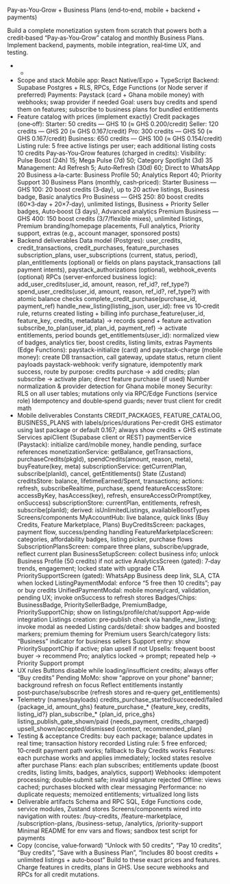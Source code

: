 Pay‑as‑You‑Grow + Business Plans (end‑to‑end, mobile + backend + payments)

Build a complete monetization system from scratch that powers both a credit‑based “Pay‑as‑You‑Grow” catalog and monthly Business Plans. Implement backend, payments, mobile integration, real‑time UX, and testing.
- -
- Scope and stack
Mobile app: React Native/Expo + TypeScript
Backend: Supabase Postgres + RLS, RPCs, Edge Functions (or Node server if preferred)
Payments: Paystack (card + Ghana mobile money) with webhooks; swap provider if needed
Goal: users buy credits and spend them on features; subscribe to business plans for bundled entitlements
- Feature catalog with prices (implement exactly)
Credit packages (one‑off):
Starter: 50 credits — GHS 10 (≈ GHS 0.200/credit)
Seller: 120 credits — GHS 20 (≈ GHS 0.167/credit)
Pro: 300 credits — GHS 50 (≈ GHS 0.167/credit)
Business: 650 credits — GHS 100 (≈ GHS 0.154/credit)
Listing rule:
5 free active listings per user; each additional listing costs 10 credits
Pay‑as‑You‑Grow features (charged in credits):
Visibility: Pulse Boost (24h) 15; Mega Pulse (7d) 50; Category Spotlight (3d) 35
Management: Ad Refresh 5; Auto‑Refresh (30d) 60; Direct to WhatsApp 20
Business a‑la‑carte: Business Profile 50; Analytics Report 40; Priority Support 30
Business Plans (monthly, cash‑priced):
Starter Business — GHS 100: 20 boost credits (3‑day), up to 20 active listings, Business badge, Basic analytics
Pro Business — GHS 250: 80 boost credits (60×3‑day + 20×7‑day), unlimited listings, Business + Priority Seller badges, Auto‑boost (3 days), Advanced analytics
Premium Business — GHS 400: 150 boost credits (3/7/flexible mixes), unlimited listings, Premium branding/homepage placements, Full analytics, Priority support, extras (e.g., account manager, sponsored posts)
- Backend deliverables
Data model (Postgres):
user_credits, credit_transactions, credit_purchases, feature_purchases
subscription_plans, user_subscriptions (current, status, period), plan_entitlements (optional) or fields on plans
paystack_transactions (all payment intents), paystack_authorizations (optional), webhook_events (optional)
RPCs (server‑enforced business logic):
add_user_credits(user_id, amount, reason, ref_id?, ref_type?)
spend_user_credits(user_id, amount, reason, ref_id?, ref_type?) with atomic balance checks
complete_credit_purchase(purchase_id, payment_ref)
handle_new_listing(listing_json, user_id): free vs 10‑credit rule, returns created listing + billing info
purchase_feature(user_id, feature_key, credits, metadata) → records spend + feature activation
subscribe_to_plan(user_id, plan_id, payment_ref) → activate entitlements, period bounds
get_entitlements(user_id): normalized view of badges, analytics tier, boost credits, listing limits, extras
Payments (Edge Functions):
paystack-initialize (card) and paystack-charge (mobile money): create DB transaction, call gateway, update status, return client payloads
paystack-webhook: verify signature, idempotently mark success, route by purpose: credits purchase → add credits; plan subscribe → activate plan; direct feature purchase (if used)
Number normalization & provider detection for Ghana mobile money
Security:
RLS on all user tables; mutations only via RPC/Edge Functions (service role)
Idempotency and double‑spend guards; never trust client for credit math
- Mobile deliverables
Constants
CREDIT_PACKAGES, FEATURE_CATALOG, BUSINESS_PLANS with labels/prices/durations
Per‑credit GHS estimator using last package or default 0.167; always show credits + GHS estimate
Services
apiClient (Supabase client or REST)
paymentService (Paystack): initialize card/mobile money, handle pending, surface references
monetizationService: getBalance, getTransactions, purchaseCredits(pkgId), spendCredits(amount, reason, meta), buyFeature(key, meta)
subscriptionService: getCurrentPlan, subscribe(planId), cancel, getEntitlements()
State (Zustand)
creditsStore: balance, lifetimeEarned/Spent, transactions; actions: refresh, subscribeRealtime, purchase, spend
featureAccessStore: accessByKey, hasAccess(key), refresh, ensureAccessOrPrompt(key, onSuccess)
subscriptionStore: currentPlan, entitlements, refresh, subscribe(planId); derived: isUnlimitedListings, availableBoostTypes
Screens/components
MyAccountHub: live balance, quick links (Buy Credits, Feature Marketplace, Plans)
BuyCreditsScreen: packages, payment flow, success/pending handling
FeatureMarketplaceScreen: categories, affordability badges, listing picker, purchase flows
SubscriptionPlansScreen: compare three plans, subscribe/upgrade, reflect current plan
BusinessSetupScreen: collect business info; unlock Business Profile (50 credits) if not active
AnalyticsScreen (gated): 7‑day trends, engagement; locked state with upgrade CTA
PrioritySupportScreen (gated): WhatsApp Business deep link, SLA, CTA when locked
ListingPaymentModal: enforce “5 free then 10 credits”; pay or buy credits
UnifiedPaymentModal: mobile money/card, validation, pending UX; invoke onSuccess to refresh stores
Badges/Chips: BusinessBadge, PrioritySellerBadge, PremiumBadge, PrioritySupportChip; show on listings/profile/chat/support
App‑wide integration
Listings creation: pre‑publish check via handle_new_listing; invoke modal as needed
Listing cards/detail: show badges and boosted markers; premium theming for Premium users
Search/category lists: “Business” indicator for business sellers
Support entry: show PrioritySupportChip if active; plan upsell if not
Upsells: frequent boost buyer → recommend Pro; analytics locked → prompt; repeated help → Priority Support prompt
- UX rules
Buttons disable while loading/insufficient credits; always offer “Buy credits”
Pending MoMo: show “approve on your phone” banner; background refresh on focus
Reflect entitlements instantly post‑purchase/subscribe (refresh stores and re‑query get_entitlements)
- Telemetry (names/payloads)
credits_purchase_started/succeeded/failed {package_id, amount_ghs}
feature_purchase_* {feature_key, credits, listing_id?}
plan_subscribe_* {plan_id, price_ghs}
listing_publish_gate_shown/paid {needs_payment, credits_charged}
upsell_shown/accepted/dismissed {context, recommended_plan}
- Testing & acceptance
Credits: buy each package; balance updates in real time; transaction history recorded
Listing rule: 5 free enforced; 10‑credit payment path works; fallback to Buy Credits works
Features: each purchase works and applies immediately; locked states resolve after purchase
Plans: each plan subscribes; entitlements update (boost credits, listing limits, badges, analytics, support)
Webhooks: idempotent processing; double‑submit safe; invalid signature rejected
Offline: views cached; purchases blocked with clear messaging
Performance: no duplicate requests; memoized entitlements; virtualized long lists
- Deliverable artifacts
Schema and RPC SQL, Edge Functions code, service modules, Zustand stores
Screens/components wired into navigation with routes:
/buy-credits, /feature-marketplace, /subscription-plans, /business-setup, /analytics, /priority-support
Minimal README for env vars and flows; sandbox test script for payments
- Copy (concise, value‑forward)
“Unlock with 50 credits”, “Pay 10 credits”, “Buy credits”, “Save with a Business Plan”, “Includes 80 boost credits + unlimited listings + auto‑boost”
Build to these exact prices and features. Charge features in credits, plans in GHS. Use secure webhooks and RPCs for all credit mutations.